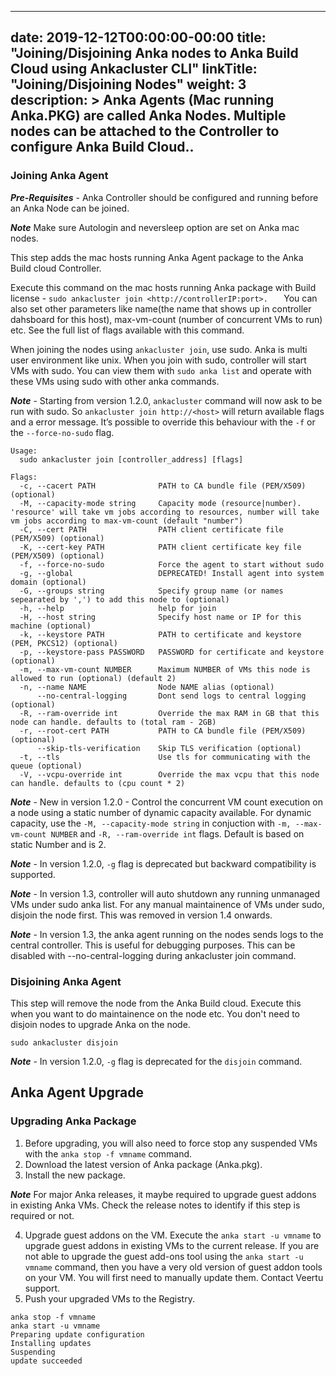 
---
date: 2019-12-12T00:00:00-00:00
title: "Joining/Disjoining Anka nodes to Anka Build Cloud using Ankacluster CLI"
linkTitle: "Joining/Disjoining Nodes"
weight: 3
description: >
  Anka Agents (Mac running Anka.PKG) are called Anka Nodes. Multiple nodes can be attached to the Controller to configure Anka Build Cloud..
---

[//]: # (TODO: split this into files)


### Joining Anka Agent

***Pre-Requisites*** - Anka Controller should be configured and running before an Anka Node can be joined.

***Note*** Make sure Autologin and neversleep option are set on Anka mac nodes. 

This step adds the mac hosts running Anka Agent package to the Anka Build cloud Controller.  

Execute this command on the mac hosts running Anka package with Build license - `sudo ankacluster join <http://controllerIP:port>.  
`
You can also set other parameters like name(the name that shows up in controller dahsboard for this host), max-vm-count (number of concurrent VMs to run) etc. See the full list of flags available with this command.
 
When joining the nodes using `ankacluster join`, use sudo. Anka is multi user environment like unix. When you join with sudo, controller will start VMs with sudo. You can view them with `sudo anka list` and operate with these VMs using sudo with other anka commands.  

***Note*** - Starting from version 1.2.0, `ankacluster` command will now ask to be run with sudo. So `ankacluster join http://<host>` will return available flags and a error message. It’s possible to override this behaviour with the `-f` or the `--force-no-sudo` flag.


```
Usage:
  sudo ankacluster join [controller_address] [flags]

Flags:
  -c, --cacert PATH              PATH to CA bundle file (PEM/X509) (optional)
  -M, --capacity-mode string     Capacity mode (resource|number). 'resource' will take vm jobs according to resources, number will take vm jobs according to max-vm-count (default "number")
  -C, --cert PATH                PATH client certificate file (PEM/X509) (optional)
  -K, --cert-key PATH            PATH client certificate key file (PEM/X509) (optional)
  -f, --force-no-sudo            Force the agent to start without sudo
  -g, --global                   DEPRECATED! Install agent into system domain (optional)
  -G, --groups string            Specify group name (or names sepearated by ',') to add this node to (optional)
  -h, --help                     help for join
  -H, --host string              Specify host name or IP for this machine (optional)
  -k, --keystore PATH            PATH to certificate and keystore (PEM, PKCS12) (optional)
  -p, --keystore-pass PASSWORD   PASSWORD for certificate and keystore (optional)
  -m, --max-vm-count NUMBER      Maximum NUMBER of VMs this node is allowed to run (optional) (default 2)
  -n, --name NAME                Node NAME alias (optional)
      --no-central-logging       Dont send logs to central logging (optional)
  -R, --ram-override int         Override the max RAM in GB that this node can handle. defaults to (total ram - 2GB)
  -r, --root-cert PATH           PATH to CA bundle file (PEM/X509) (optional)
      --skip-tls-verification    Skip TLS verification (optional)
  -t, --tls                      Use tls for communicating with the queue (optional)
  -V, --vcpu-override int        Override the max vcpu that this node can handle. defaults to (cpu count * 2)
```
***Note*** - New in version 1.2.0 - Control the concurrent VM count execution on a node using a static number of dynamic capacity available. For dynamic capacity, use the `-M, --capacity-mode string` in conjuction with `-m, --max-vm-count NUMBER` and `-R, --ram-override int` flags. Default is based on static Number and is 2.  

***Note*** - In version 1.2.0, `-g` flag is deprecated but backward compatibility is supported.

***Note*** - In version 1.3, controller will auto shutdown any running unmanaged VMs under sudo anka list. For any manual maintainence of VMs under sudo, disjoin the node first. This was removed in version 1.4 onwards.

***Note*** - In version 1.3, the anka agent running on the nodes sends logs to the central controller. This is useful for debugging purposes. This can be disabled with --no-central-logging during ankacluster join command.

### Disjoining Anka Agent
This step will remove the node from the Anka Build cloud. Execute this when you want to do maintainence on the node etc. You don't need to disjoin nodes to upgrade Anka on the node.  

```
sudo ankacluster disjoin
```
***Note*** - In version 1.2.0, `-g` flag is deprecated for the `disjoin` command.

## Anka Agent Upgrade

### Upgrading Anka Package
1. Before upgrading, you will also need to force stop any suspended VMs with the `anka stop -f vmname` command.
2. Download the latest version of Anka package (Anka.pkg).
3. Install the new package.

***Note*** For major Anka releases, it maybe required to upgrade guest addons in existing Anka VMs. Check the release notes to identify if this step is required or not.

4. Upgrade guest addons on the VM. Execute the `anka start -u vmname` to upgrade guest addons in existing VMs to the current release. If you are not able to upgrade the guest add-ons tool using the `anka start -u vmname` command, then you have a very old version of guest addon tools on your VM. You will first need to manually update them. Contact Veertu support.
5. Push your upgraded VMs to the Registry.

```
anka stop -f vmname
anka start -u vmname
Preparing update configuration
Installing updates
Suspending
update succeeded
```
